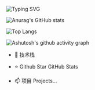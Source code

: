 ![Typing SVG](https://readme-typing-svg.demolab.com/?lines=If+you+can't+explain+it+simply;you+don't+understand+it+well+enough)


![Anurag's GitHub stats](https://github-readme-stats.vercel.app/api?username=sudashuiqifei)

![Top Langs](https://github-readme-stats.vercel.app/api/top-langs/?username=sudashuiqifei)

![Ashutosh's github activity graph](https://github-readme-activity-graph.vercel.app/graph?username=sudashuiqifei)












- 🔭 技术栈


- ⭐️  Github Star
GitHub Stats

- 📫 项目 Projects...

